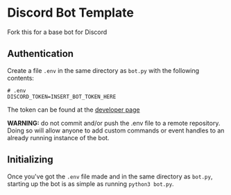 # Discord Bot Template

Fork this for a base bot for Discord

## Authentication

Create a file `.env` in the same directory as `bot.py` with the following contents:

```plaintext
# .env
DISCORD_TOKEN=INSERT_BOT_TOKEN_HERE
```

The token can be found at the [developer page](https://discord.com/developers/applications/)

**WARNING:** do not commit and/or push the .env file to a remote repository. Doing so will allow anyone to add custom commands or event handles to an already running instance of the bot.

## Initializing

Once you've got the `.env` file made and in the same directory as `bot.py`, starting up the bot is as simple as running `python3 bot.py`.
